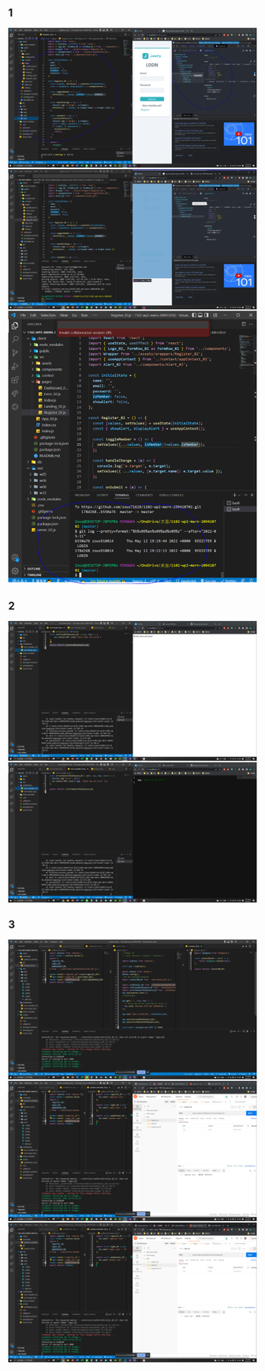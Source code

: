## 1
![](1.PNG)
![](2.PNG)
![](3.PNG)
## 2
![](4.PNG)
![](5.PNG)
## 3
![](6.PNG)
![](7.PNG)
![](8.PNG)
